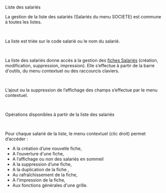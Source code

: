 







Liste des salariés




La gestion de la liste des salariés (Salariés du menu SOCIETE) est commune à toutes les listes.


 


La liste est triée sur le code salarié ou le nom du salarié.


 


La liste des salariés donne accès à la gestion des [fiches Salariés](../3/Salarie.htm) (création, modification, suppression, impression). Elle s’effectue à partir de la barre d'outils, du menu contextuel ou des raccourcis claviers.


 


L’ajout ou la suppression de l’affichage des champs s’effectue par le menu contextuel.


 


Opérations disponibles à partir de la liste des salariés


 


Pour chaque salarié de la liste, le menu contextuel (clic droit) permet d’accéder :


* A la création d’une nouvelle fiche,
* A l’ouverture d'une fiche,
* A l’affichage ou non des salariés en sommeil
* A la suppression d’une fiche,
* A la duplication de la fiche ,
* Au rafraîchissement de la fiche,
* A l'impression de la fiche,
* Aux fonctions générales d'une grille.



